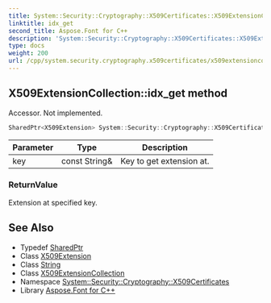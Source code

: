 ```yaml
---
title: System::Security::Cryptography::X509Certificates::X509ExtensionCollection::idx_get method
linktitle: idx_get
second_title: Aspose.Font for C++
description: 'System::Security::Cryptography::X509Certificates::X509ExtensionCollection::idx_get method. Accessor. Not implemented in C++.'
type: docs
weight: 200
url: /cpp/system.security.cryptography.x509certificates/x509extensioncollection/idx_get/
---
```

## X509ExtensionCollection::idx_get method


Accessor. Not implemented.

```cpp
SharedPtr<X509Extension> System::Security::Cryptography::X509Certificates::X509ExtensionCollection::idx_get(const String &key) const
```


| Parameter | Type | Description |
| --- | --- | --- |
| key | const String\& | Key to get extension at. |

### ReturnValue

Extension at specified key.

## See Also

* Typedef [SharedPtr](../../../system/sharedptr/)
* Class [X509Extension](../../x509extension/)
* Class [String](../../../system/string/)
* Class [X509ExtensionCollection](../)
* Namespace [System::Security::Cryptography::X509Certificates](../../)
* Library [Aspose.Font for C++](../../../)
